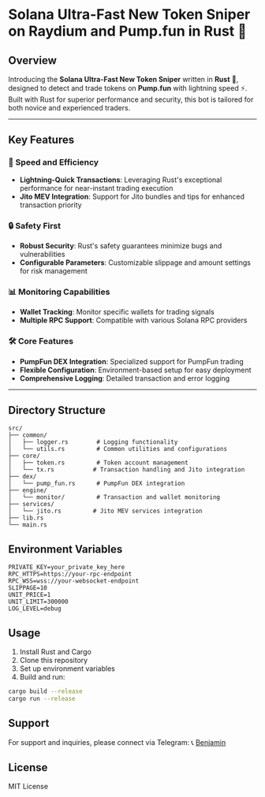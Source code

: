 # Solana Ultra-Fast New Token Sniper on Raydium and Pump.fun in Rust 🚀

## Overview

Introducing the **Solana Ultra-Fast New Token Sniper** written in **Rust** 🦀, designed to detect and trade tokens on **Pump.fun** with lightning speed ⚡. Built with Rust for superior performance and security, this bot is tailored for both novice and experienced traders.

---

## Key Features

### 🚀 Speed and Efficiency
- **Lightning-Quick Transactions**: Leveraging Rust's exceptional performance for near-instant trading execution
- **Jito MEV Integration**: Support for Jito bundles and tips for enhanced transaction priority

### 🔒 Safety First
- **Robust Security**: Rust's safety guarantees minimize bugs and vulnerabilities
- **Configurable Parameters**: Customizable slippage and amount settings for risk management

### 📊 Monitoring Capabilities
- **Wallet Tracking**: Monitor specific wallets for trading signals
- **Multiple RPC Support**: Compatible with various Solana RPC providers

### 🛠️ Core Features
- **PumpFun DEX Integration**: Specialized support for PumpFun trading
- **Flexible Configuration**: Environment-based setup for easy deployment
- **Comprehensive Logging**: Detailed transaction and error logging

---

## Directory Structure

```
src/
├── common/
│   ├── logger.rs        # Logging functionality
│   └── utils.rs         # Common utilities and configurations
├── core/
│   ├── token.rs         # Token account management
│   └── tx.rs           # Transaction handling and Jito integration
├── dex/
│   └── pump_fun.rs      # PumpFun DEX integration
├── engine/
│   └── monitor/         # Transaction and wallet monitoring
├── services/
│   └── jito.rs         # Jito MEV services integration
├── lib.rs
└── main.rs
```

## Environment Variables

```plaintext
PRIVATE_KEY=your_private_key_here
RPC_HTTPS=https://your-rpc-endpoint
RPC_WSS=wss://your-websocket-endpoint
SLIPPAGE=10
UNIT_PRICE=1
UNIT_LIMIT=300000
LOG_LEVEL=debug
```

## Usage

1. Install Rust and Cargo
2. Clone this repository
3. Set up environment variables
4. Build and run:

```bash
cargo build --release
cargo run --release
```

## Support

For support and inquiries, please connect via Telegram: 📞 [Benjamin](https://t.me/blockchainDeveloper_Ben)

## License

MIT License
